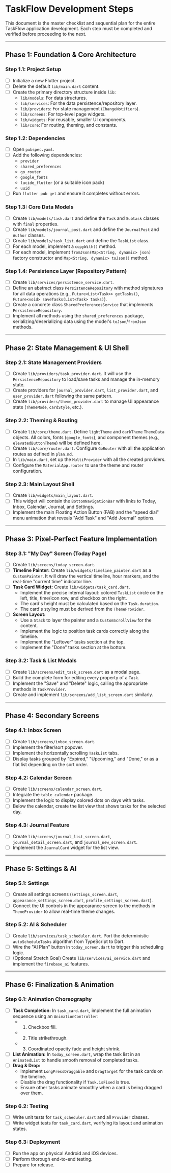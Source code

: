 # TaskFlow Development Steps

This document is the master checklist and sequential plan for the entire TaskFlow application development. Each step must be completed and verified before proceeding to the next.

---

## **Phase 1: Foundation & Core Architecture**

### **Step 1.1: Project Setup**
- [ ] Initialize a new Flutter project.
- [ ] Delete the default `lib/main.dart` content.
- [ ] Create the primary directory structure inside `lib`:
    - `lib/models`: For data structures.
    - `lib/services`: For the data persistence/repository layer.
    - `lib/providers`: For state management (`ChangeNotifier`s).
    - `lib/screens`: For top-level page widgets.
    - `lib/widgets`: For reusable, smaller UI components.
    - `lib/core`: For routing, theming, and constants.

### **Step 1.2: Dependencies**
- [ ] Open `pubspec.yaml`.
- [ ] Add the following dependencies:
    - `provider`
    - `shared_preferences`
    - `go_router`
    - `google_fonts`
    - `lucide_flutter` (or a suitable icon pack)
    - `uuid`
- [ ] Run `flutter pub get` and ensure it completes without errors.

### **Step 1.3: Core Data Models**
- [ ] Create `lib/models/task.dart` and define the `Task` and `Subtask` classes with `final` properties.
- [ ] Create `lib/models/journal_post.dart` and define the `JournalPost` and `Author` classes.
- [ ] Create `lib/models/task_list.dart` and define the `TaskList` class.
- [ ] For each model, implement a `copyWith()` method.
- [ ] For each model, implement `fromJson(Map<String, dynamic> json)` factory constructor and `Map<String, dynamic> toJson()` method.

### **Step 1.4: Persistence Layer (Repository Pattern)**
- [ ] Create `lib/services/persistence_service.dart`.
- [ ] Define an abstract class `PersistenceRepository` with method signatures for all data operations (e.g., `Future<List<Task>> getTasks()`, `Future<void> saveTasks(List<Task> tasks)`).
- [ ] Create a concrete class `SharedPreferencesService` that implements `PersistenceRepository`.
- [ ] Implement all methods using the `shared_preferences` package, serializing/deserializing data using the model's `toJson`/`fromJson` methods.

---

## **Phase 2: State Management & UI Shell**

### **Step 2.1: State Management Providers**
- [ ] Create `lib/providers/task_provider.dart`. It will use the `PersistenceRepository` to load/save tasks and manage the in-memory state.
- [ ] Create providers for `journal_provider.dart`, `list_provider.dart`, and `user_provider.dart` following the same pattern.
- [ ] Create `lib/providers/theme_provider.dart` to manage UI appearance state (`ThemeMode`, `cardStyle`, etc.).

### **Step 2.2: Theming & Routing**
- [ ] Create `lib/core/theme.dart`. Define `lightTheme` and `darkTheme` `ThemeData` objects. All colors, fonts (`google_fonts`), and component themes (e.g., `elevatedButtonTheme`) will be defined here.
- [ ] Create `lib/core/router.dart`. Configure `GoRouter` with all the application routes as defined in `plan.md`.
- [ ] In `lib/main.dart`, set up the `MultiProvider` with all the created providers.
- [ ] Configure the `MaterialApp.router` to use the theme and router configuration.

### **Step 2.3: Main Layout Shell**
- [ ] Create `lib/widgets/main_layout.dart`.
- [ ] This widget will contain the `BottomNavigationBar` with links to Today, Inbox, Calendar, Journal, and Settings.
- [ ] Implement the main Floating Action Button (FAB) and the "speed dial" menu animation that reveals "Add Task" and "Add Journal" options.

---

## **Phase 3: Pixel-Perfect Feature Implementation**

### **Step 3.1: "My Day" Screen (Today Page)**
- [ ] Create `lib/screens/today_screen.dart`.
- [ ] **Timeline Painter:** Create `lib/widgets/timeline_painter.dart` as a `CustomPainter`. It will draw the vertical timeline, hour markers, and the real-time "current time" indicator line.
- [ ] **Task Card Widget:** Create `lib/widgets/task_card.dart`.
    - Implement the precise internal layout: colored `TaskList` circle on the left, title, time/icon row, and checkbox on the right.
    - The card's height must be calculated based on the `Task.duration`.
    - The card's styling must be derived from the `ThemeProvider`.
- [ ] **Screen Layout:**
    - Use a `Stack` to layer the painter and a `CustomScrollView` for the content.
    - Implement the logic to position task cards correctly along the timeline.
    - Implement the "Leftover" tasks section at the top.
    - Implement the "Done" tasks section at the bottom.

### **Step 3.2: Task & List Modals**
- [ ] Create `lib/screens/edit_task_screen.dart` as a modal page.
- [ ] Build the complete form for editing every property of a `Task`.
- [ ] Implement the "Save" and "Delete" logic, calling the appropriate methods in `TaskProvider`.
- [ ] Create and implement `lib/screens/add_list_screen.dart` similarly.

---

## **Phase 4: Secondary Screens**

### **Step 4.1: Inbox Screen**
- [ ] Create `lib/screens/inbox_screen.dart`.
- [ ] Implement the filter/sort popover.
- [ ] Implement the horizontally scrolling `TaskList` tabs.
- [ ] Display tasks grouped by "Expired," "Upcoming," and "Done," or as a flat list depending on the sort order.

### **Step 4.2: Calendar Screen**
- [ ] Create `lib/screens/calendar_screen.dart`.
- [ ] Integrate the `table_calendar` package.
- [ ] Implement the logic to display colored dots on days with tasks.
- [ ] Below the calendar, create the list view that shows tasks for the selected day.

### **Step 4.3: Journal Feature**
- [ ] Create `lib/screens/journal_list_screen.dart`, `journal_detail_screen.dart`, and `journal_new_screen.dart`.
- [ ] Implement the `JournalCard` widget for the list view.

---

## **Phase 5: Settings & AI**

### **Step 5.1: Settings**
- [ ] Create all settings screens (`settings_screen.dart`, `appearance_settings_screen.dart`, `profile_settings_screen.dart`).
- [ ] Connect the UI controls in the appearance screen to the methods in `ThemeProvider` to allow real-time theme changes.

### **Step 5.2: AI & Scheduler**
- [ ] Create `lib/services/task_scheduler.dart`. Port the deterministic `autoScheduleTasks` algorithm from TypeScript to Dart.
- [ ] Wire the "AI Plan" button in `today_screen.dart` to trigger this scheduling logic.
- [ ] (Optional Stretch Goal) Create `lib/services/ai_service.dart` and implement the `firebase_ai` features.

---

## **Phase 6: Finalization & Animation**

### **Step 6.1: Animation Choreography**
- [ ] **Task Completion:** In `task_card.dart`, implement the full animation sequence using an `AnimationController`:
    - 1. Checkbox fill.
    - 2. Title strikethrough.
    - 3. Coordinated opacity fade and height shrink.
- [ ] **List Animation:** In `today_screen.dart`, wrap the task list in an `AnimatedList` to handle smooth removal of completed tasks.
- [ ] **Drag & Drop:**
    - Implement `LongPressDraggable` and `DragTarget` for the task cards on the timeline.
    - Disable the drag functionality if `Task.isFixed` is true.
    - Ensure other tasks animate smoothly when a card is being dragged over them.

### **Step 6.2: Testing**
- [ ] Write unit tests for `task_scheduler.dart` and all `Provider` classes.
- [ ] Write widget tests for `task_card.dart`, verifying its layout and animation states.

### **Step 6.3: Deployment**
- [ ] Run the app on physical Android and iOS devices.
- [ ] Perform thorough end-to-end testing.
- [ ] Prepare for release.
